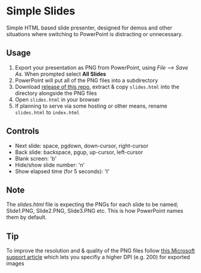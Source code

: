 # Simple Slides
Simple HTML based slide presenter, designed for demos and other situations where switching to PowerPoint is distracting or unnecessary.

## Usage
1) Export your presentation as PNG from PowerPoint, using *File --> Save As*. When prompted select **All Slides**
2) PowerPoint will put all of the PNG files into a subdirectory 
3) Download [release of this repo](https://github.com/benc-uk/simple-slides/releases), extract & copy `slides.html` into the directory alongside the PNG files
4) Open `slides.html` in your browser
5) If planning to serve via some hosting or other means, rename `slides.html` to `index.html`

## Controls
- Next slide: space, pgdown, down-cursor, right-cursor
- Back slide: backspace, pgup, up-cursor, left-cursor
- Blank screen: 'b'
- Hide/show slide number: 'n'
- Show elapsed time (for 5 seconds): 't'
   
## Note
The *slides.html* file is expecting the PNGs for each slide to be named; Slide1.PNG, Slide2.PNG, Slide3.PNG etc. This is how PowerPoint names them by default.

## Tip
To improve the resolution and & quality of the PNG files follow [this Microsoft support article](https://support.microsoft.com/en-us/help/827745/how-to-change-the-export-resolution-of-a-powerpoint-slide) which lets you specifiy a higher DPI (e.g. 200) for exported images
